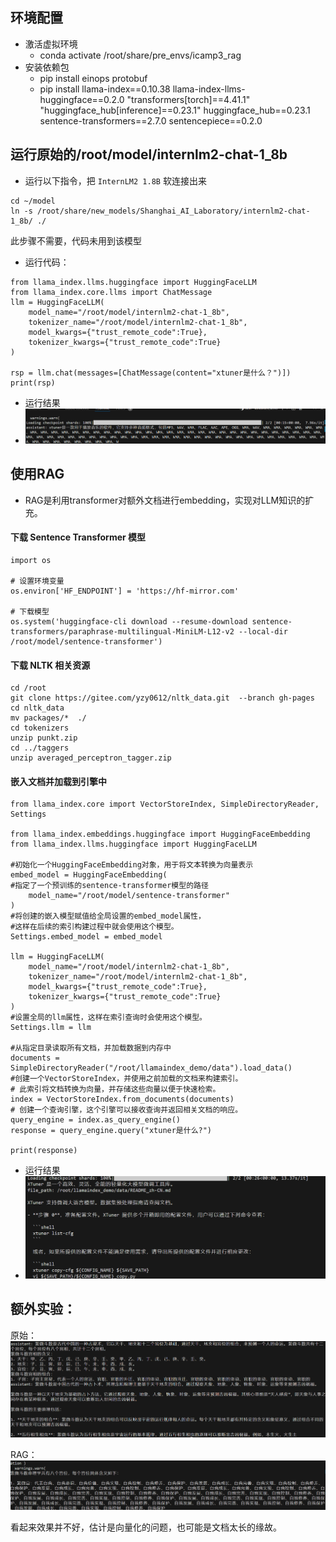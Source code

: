 

## 环境配置

- 激活虚拟环境
	- conda activate /root/share/pre_envs/icamp3_rag
- 安装依赖包
	- pip install einops protobuf
	- pip install llama-index==0.10.38 llama-index-llms-huggingface==0.2.0 "transformers[torch]==4.41.1" "huggingface_hub[inference]==0.23.1" huggingface_hub==0.23.1 sentence-transformers==2.7.0 sentencepiece==0.2.0


## 运行原始的/root/model/internlm2-chat-1_8b

- 运行以下指令，把 `InternLM2 1.8B` 软连接出来
```
cd ~/model
ln -s /root/share/new_models/Shanghai_AI_Laboratory/internlm2-chat-1_8b/ ./
```
此步骤不需要，代码未用到该模型

- 运行代码：

```
from llama_index.llms.huggingface import HuggingFaceLLM
from llama_index.core.llms import ChatMessage
llm = HuggingFaceLLM(
    model_name="/root/model/internlm2-chat-1_8b",
    tokenizer_name="/root/model/internlm2-chat-1_8b",
    model_kwargs={"trust_remote_code":True},
    tokenizer_kwargs={"trust_remote_code":True}
)

rsp = llm.chat(messages=[ChatMessage(content="xtuner是什么？")])
print(rsp)
```

- 运行结果
- ![[Pasted image 20240825174609.png]](imgs/Pasted%20image%2020240825174609.png)

## 使用RAG

- RAG是利用transformer对额外文档进行embedding，实现对LLM知识的扩充。

#### 下载 Sentence Transformer 模型
```
import os

# 设置环境变量
os.environ['HF_ENDPOINT'] = 'https://hf-mirror.com'

# 下载模型
os.system('huggingface-cli download --resume-download sentence-transformers/paraphrase-multilingual-MiniLM-L12-v2 --local-dir /root/model/sentence-transformer')
```
####  下载 NLTK 相关资源
```
cd /root
git clone https://gitee.com/yzy0612/nltk_data.git  --branch gh-pages
cd nltk_data
mv packages/*  ./
cd tokenizers
unzip punkt.zip
cd ../taggers
unzip averaged_perceptron_tagger.zip
```

#### 嵌入文档并加载到引擎中
```
from llama_index.core import VectorStoreIndex, SimpleDirectoryReader, Settings

from llama_index.embeddings.huggingface import HuggingFaceEmbedding
from llama_index.llms.huggingface import HuggingFaceLLM

#初始化一个HuggingFaceEmbedding对象，用于将文本转换为向量表示
embed_model = HuggingFaceEmbedding(
#指定了一个预训练的sentence-transformer模型的路径
    model_name="/root/model/sentence-transformer"
)
#将创建的嵌入模型赋值给全局设置的embed_model属性，
#这样在后续的索引构建过程中就会使用这个模型。
Settings.embed_model = embed_model

llm = HuggingFaceLLM(
    model_name="/root/model/internlm2-chat-1_8b",
    tokenizer_name="/root/model/internlm2-chat-1_8b",
    model_kwargs={"trust_remote_code":True},
    tokenizer_kwargs={"trust_remote_code":True}
)
#设置全局的llm属性，这样在索引查询时会使用这个模型。
Settings.llm = llm

#从指定目录读取所有文档，并加载数据到内存中
documents = SimpleDirectoryReader("/root/llamaindex_demo/data").load_data()
#创建一个VectorStoreIndex，并使用之前加载的文档来构建索引。
# 此索引将文档转换为向量，并存储这些向量以便于快速检索。
index = VectorStoreIndex.from_documents(documents)
# 创建一个查询引擎，这个引擎可以接收查询并返回相关文档的响应。
query_engine = index.as_query_engine()
response = query_engine.query("xtuner是什么?")

print(response)
```
- 运行结果
- ![[Pasted image 20240825175157.png]](imgs/Pasted%20image%2020240825175157.png)


## 额外实验：
原始：
![[Pasted image 20240825181550.png]](imgs/Pasted%20image%2020240825181550.png)

RAG：
![[Pasted image 20240825181357.png]](imgs/Pasted%20image%2020240825181357.png)

看起来效果并不好，估计是向量化的问题，也可能是文档太长的缘故。